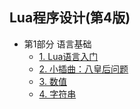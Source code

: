 ## Lua程序设计(第4版)
- 第1部分 语言基础
	- [1. Lua语言入门](chapter1.md)
	- [2. 小插曲：八皇后问题](chapter2.md)
	- [3. 数值](chapter3.md)
	- [4. 字符串](chapter4.md)